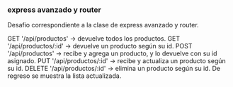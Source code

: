### express avanzado y router
Desafio correspondiente a la clase de express avanzado y router.

GET '/api/productos' -> devuelve todos los productos.
GET '/api/productos/:id' -> devuelve un producto según su id.
POST '/api/productos' -> recibe y agrega un producto, y lo devuelve con su id asignado.
PUT '/api/productos/:id' -> recibe y actualiza un producto según su id.
DELETE '/api/productos/:id' -> elimina un producto según su id. De regreso se muestra la lista actualizada.
